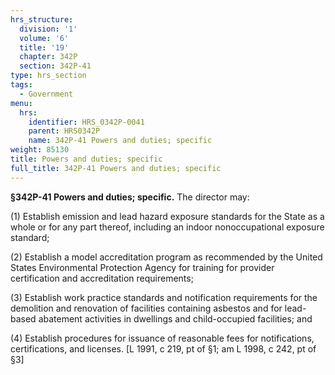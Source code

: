 ```yaml
---
hrs_structure:
  division: '1'
  volume: '6'
  title: '19'
  chapter: 342P
  section: 342P-41
type: hrs_section
tags:
  - Government
menu:
  hrs:
    identifier: HRS_0342P-0041
    parent: HRS0342P
    name: 342P-41 Powers and duties; specific
weight: 85130
title: Powers and duties; specific
full_title: 342P-41 Powers and duties; specific
---
```

**§342P-41 Powers and duties; specific.** The director may:

(1) Establish emission and lead hazard exposure standards for the State as a whole or for any part thereof, including an indoor nonoccupational exposure standard;

(2) Establish a model accreditation program as recommended by the United States Environmental Protection Agency for training for provider certification and accreditation requirements;

(3) Establish work practice standards and notification requirements for the demolition and renovation of facilities containing asbestos and for lead-based abatement activities in dwellings and child-occupied facilities; and

(4) Establish procedures for issuance of reasonable fees for notifications, certifications, and licenses. [L 1991, c 219, pt of §1; am L 1998, c 242, pt of §3]